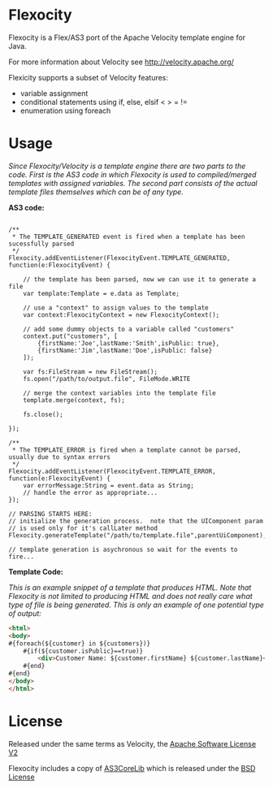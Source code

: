 Flexocity
=========

Flexocity is a Flex/AS3 port of the Apache Velocity template engine for Java.

For more information about Velocity see http://velocity.apache.org/

Flexicity supports a subset of Velocity features:

* variable assignment
* conditional statements using if, else, elsif < > = !=
* enumeration using foreach

Usage
=====

*Since Flexocity/Velocity is a template engine there are two parts to the code.  First is the AS3 code in which Flexocity is used to compiled/merged templates with assigned variables.  The second part consists of the actual template files themselves which can be of any type.*

**AS3 code:**

```as3

/**
 * The TEMPLATE_GENERATED event is fired when a template has been sucessfully parsed
 */
Flexocity.addEventListener(FlexocityEvent.TEMPLATE_GENERATED, function(e:FlexocityEvent) {
    
    // the template has been parsed, now we can use it to generate a file
    var template:Template = e.data as Template;
        
    // use a "context" to assign values to the template
    var context:FlexocityContext = new FlexocityContext();
    
    // add some dummy objects to a variable called "customers"
    context.put("customers", [
        {firstName:'Joe',lastName:'Smith',isPublic: true},
        {firstName:'Jim',lastName:'Doe',isPublic: false}
    ]);
        
    var fs:FileStream = new FileStream();
    fs.open("/path/to/output.file", FileMode.WRITE
        
    // merge the context variables into the template file
    template.merge(context, fs);
        
    fs.close();
    
});

/**
 * The TEMPLATE_ERROR is fired when a template cannot be parsed, usually due to syntax errors
 */
Flexocity.addEventListener(FlexocityEvent.TEMPLATE_ERROR, function(e:FlexocityEvent) {
    var errorMessage:String = event.data as String;
    // handle the error as appropriate...
});
    
// PARSING STARTS HERE:
// initialize the generation process.  note that the UIComponent param
// is used only for it's callLater method
Flexocity.generateTemplate("/path/to/template.file",parentUiComponent);

// template generation is asychronous so wait for the events to fire...
```

**Template Code:**

*This is an example snippet of a template that produces HTML.  Note that Flexocity is not limited to producing HTML and does not really care what type of file is being generated.  This is only an example of one potential type of output:*

```html
<html>
<body>
#{foreach(${customer} in ${customers})}
    #{if(${customer.isPublic}==true)}
        <div>Customer Name: ${customer.firstName} ${customer.lastName}</div>
    #{end}
#{end}
</body>
</html>
```

License
=======

Released under the same terms as Velocity, the [Apache Software License V2](http://velocity.apache.org/engine/devel/license.html)

Flexocity includes a copy of [AS3CoreLib](https://github.com/mikechambers/as3corelib ) which is released under the [BSD License](http://opensource.org/licenses/bsd-license.php)

